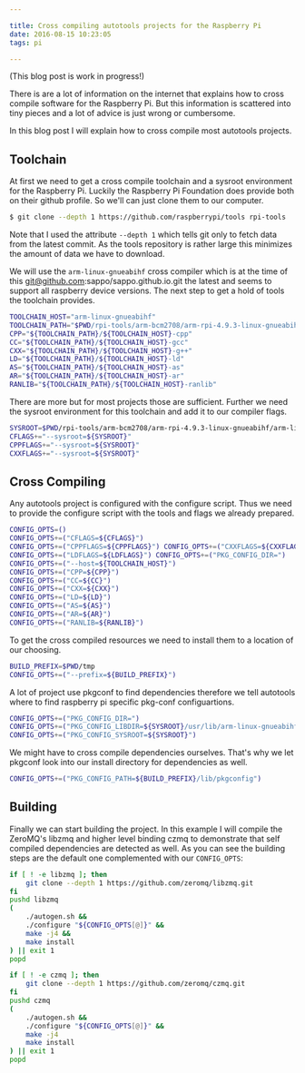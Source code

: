 ```yaml
---

title: Cross compiling autotools projects for the Raspberry Pi
date: 2016-08-15 10:23:05
tags: pi

---
```


(This blog post is work in progress!)

There is are a lot of information on the internet that explains how to cross
compile software for the Raspberry Pi. But this information is scattered into
tiny pieces and a lot of advice is just wrong or cumbersome.

In this blog post I will explain how to cross compile most autotools projects.

## Toolchain

At first we need to get a cross compile toolchain and a sysroot environment for
the Raspberry Pi. Luckily the Raspberry Pi Foundation does provide both on their
github profile. So we'll can just clone them to our computer.

```bash
$ git clone --depth 1 https://github.com/raspberrypi/tools rpi-tools
```

Note that I used the attribute `--depth 1` which tells git only to fetch data
from the latest commit. As the tools repository is rather large this minimizes
the amount of data we have to download.

We will use the `arm-linux-gnueabihf` cross compiler which is at the time of
this git@github.com:sappo/sappo.github.io.git the latest and seems to support
all raspberry device versions. The next step to get a hold of tools the
toolchain provides.

```bash
TOOLCHAIN_HOST="arm-linux-gnueabihf"
TOOLCHAIN_PATH="$PWD/rpi-tools/arm-bcm2708/arm-rpi-4.9.3-linux-gnueabihf/bin"
CPP="${TOOLCHAIN_PATH}/${TOOLCHAIN_HOST}-cpp"
CC="${TOOLCHAIN_PATH}/${TOOLCHAIN_HOST}-gcc"
CXX="${TOOLCHAIN_PATH}/${TOOLCHAIN_HOST}-g++"
LD="${TOOLCHAIN_PATH}/${TOOLCHAIN_HOST}-ld"
AS="${TOOLCHAIN_PATH}/${TOOLCHAIN_HOST}-as"
AR="${TOOLCHAIN_PATH}/${TOOLCHAIN_HOST}-ar"
RANLIB="${TOOLCHAIN_PATH}/${TOOLCHAIN_HOST}-ranlib"
```

There are more but for most projects those are sufficient. Further we need the
sysroot environment for this toolchain and add it to our compiler flags.

```bash
SYSROOT=$PWD/rpi-tools/arm-bcm2708/arm-rpi-4.9.3-linux-gnueabihf/arm-linux-gnueabihf/sysroot
CFLAGS+="--sysroot=${SYSROOT}"
CPPFLAGS+="--sysroot=${SYSROOT}"
CXXFLAGS+="--sysroot=${SYSROOT}"
```

## Cross Compiling

Any autotools project is configured with the configure script. Thus we need to
provide the configure script with the tools and flags we already prepared.

```bash
CONFIG_OPTS=()
CONFIG_OPTS+=("CFLAGS=${CFLAGS}")
CONFIG_OPTS+=("CPPFLAGS=${CPPFLAGS}") CONFIG_OPTS+=("CXXFLAGS=${CXXFLAGS}")
CONFIG_OPTS+=("LDFLAGS=${LDFLAGS}") CONFIG_OPTS+=("PKG_CONFIG_DIR=")
CONFIG_OPTS+=("--host=${TOOLCHAIN_HOST}")
CONFIG_OPTS+=("CPP=${CPP}")
CONFIG_OPTS+=("CC=${CC}")
CONFIG_OPTS+=("CXX=${CXX}")
CONFIG_OPTS+=("LD=${LD}")
CONFIG_OPTS+=("AS=${AS}")
CONFIG_OPTS+=("AR=${AR}")
CONFIG_OPTS+=("RANLIB=${RANLIB}")
```

To get the cross compiled resources we need to install them to a location of our
choosing.

```bash
BUILD_PREFIX=$PWD/tmp
CONFIG_OPTS+=("--prefix=${BUILD_PREFIX}")
```

A lot of project use pkgconf to find dependencies therefore we tell autotools
where to find raspberry pi specific pkg-conf configuartions.

```bash
CONFIG_OPTS+=("PKG_CONFIG_DIR=")
CONFIG_OPTS+=("PKG_CONFIG_LIBDIR=${SYSROOT}/usr/lib/arm-linux-gnueabihf/pkgconfig:${SYSROOT}/usr/share/pkgconfig")
CONFIG_OPTS+=("PKG_CONFIG_SYSROOT=${SYSROOT}")
```

We might have to cross compile dependencies ourselves. That's why we let pkgconf
look into our install directory for dependencies as well.

```bash
CONFIG_OPTS+=("PKG_CONFIG_PATH=${BUILD_PREFIX}/lib/pkgconfig")
```

## Building

Finally we can start building the project. In this example I will compile the
ZeroMQ's libzmq and higher level binding czmq to demonstrate that self compiled
dependencies are detected as well. As you can see the building steps are the
default one complemented with our `CONFIG_OPTS`:

```bash
if [ ! -e libzmq ]; then
    git clone --depth 1 https://github.com/zeromq/libzmq.git
fi
pushd libzmq
(
    ./autogen.sh &&
    ./configure "${CONFIG_OPTS[@]}" &&
    make -j4 &&
    make install
) || exit 1
popd

if [ ! -e czmq ]; then
    git clone --depth 1 https://github.com/zeromq/czmq.git
fi
pushd czmq
(
    ./autogen.sh &&
    ./configure "${CONFIG_OPTS[@]}" &&
    make -j4
    make install
) || exit 1
popd
```
